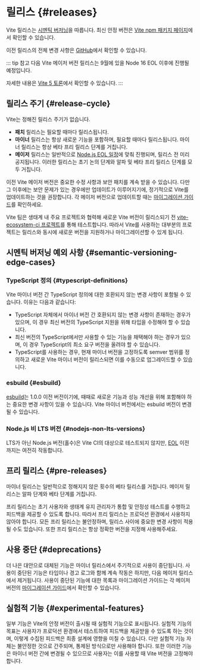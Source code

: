 # 릴리스 {#releases}

Vite 릴리스는 [시멘틱 버저닝](https://semver.org/)을 따릅니다. 최신 안정 버전은 [Vite npm 패키지 페이지](https://www.npmjs.com/package/vite)에서 확인할 수 있습니다.

이전 릴리스의 전체 변경 사항은 [GitHub](https://github.com/vitejs/vite/blob/main/packages/vite/CHANGELOG.md)에서 확인할 수 있습니다.

::: tip 참고
다음 Vite 메이저 버전 릴리스는 9월에 있을 Node 16 EOL 이후에 진행될 예정입니다.

자세한 내용은 [Vite 5 토론](https://github.com/vitejs/vite/discussions/12466)에서 확인할 수 있습니다.
:::

## 릴리스 주기 {#release-cycle}

Vite는 정해진 릴리스 주기가 없습니다.

- **패치** 릴리스는 필요할 때마다 릴리스됩니다.
- **마이너** 릴리스는 항상 새로운 기능을 포함하며, 필요할 때마다 릴리스됩니다. 마이너 릴리스는 항상 베타 프리 릴리스 단계를 거칩니다.
- **메이저** 릴리스는 일반적으로 [Node.js EOL 일정](https://endoflife.date/nodejs)에 맞춰 진행되며, 릴리스 전 미리 공지됩니다. 이러한 릴리스는 초기 논의 단계와 알파 및 베타 프리 릴리스 단계를 모두 거칩니다.

이전 Vite 메이저 버전은 중요한 수정 사항과 보안 패치를 계속 받을 수 있습니다. 다만 그 이후에는 보안 문제가 있는 경우에만 업데이트가 이루어지기에, 정기적으로 Vite를 업데이트하는 것을 권장합니다. 각 메이저 버전으로 업데이트할 때는 [마이그레이션 가이드](https://kr.vitejs.dev/guide/migration.html)를 확인하세요.

Vite 팀은 생태계 내 주요 프로젝트와 협력해 새로운 Vite 버전이 릴리스되기 전 [vite-ecosystem-ci 프로젝트](https://github.com/vitejs/vite-ecosystem-ci)를 통해 테스트합니다. 따라서 Vite를 사용하는 대부분의 프로젝트는 릴리스와 동시에 새로운 버전을 지원하거나 마이그레이션할 수 있게 됩니다.

## 시멘틱 버저닝 예외 사항 {#semantic-versioning-edge-cases}

### TypeScript 정의 {#typescript-definitions}

Vite 마이너 버전 간 TypeScript 정의에 대한 호환되지 않는 변경 사항이 포함될 수 있습니다. 이유는 다음과 같습니다:

- TypeScript 자체에서 마이너 버전 간 호환되지 않는 변경 사항이 존재하는 경우가 있으며, 이 경우 최신 버전의 TypeScript 지원을 위해 타입을 수정해야 할 수 있습니다.
- 최신 버전의 TypeScript에서만 사용할 수 있는 기능을 채택해야 하는 경우가 있으며, 이 경우 TypeScript의 최소 요구 버전을 올려야 할 수 있습니다.
- TypeScript를 사용하는 경우, 현재 마이너 버전을 고정하도록 semver 범위를 정의하고 새로운 Vite 마이너 버전이 릴리스되면 이를 수동으로 업그레이드할 수 있습니다.

### esbuild {#esbuild}

[esbuild](https://esbuild.github.io/)는 1.0.0 이전 버전이기에, 때때로 새로운 기능과 성능 개선을 위해 포함해야 하는 중요한 변경 사항이 있을 수 있습니다. Vite 마이너 버전에서는 esbuild 버전이 변경될 수 있습니다.

### Node.js 비 LTS 버전 {#nodejs-non-lts-versions}

LTS가 아닌 Node.js 버전(홀수)은 Vite CI의 대상으로 테스트되지 않지만, [EOL](https://endoflife.date/nodejs) 이전까지는 여전히 작동합니다.

## 프리 릴리스​ {#pre-releases}

마이너 릴리스는 일반적으로 정해지지 않은 횟수의 베타 릴리스를 거칩니다. 메이저 릴리스는 알파 단계와 베타 단계를 거칩니다.

프리 릴리스는 초기 사용자와 생태계 유지 관리자가 통합 및 안정성 테스트를 수행하고 피드백을 제공할 수 있도록 합니다. 따라서 프리 릴리스는 프로덕션 환경에서 사용하지 않아야 합니다. 모든 프리 릴리스는 불안정하며, 릴리스 사이에 중요한 변경 사항이 적용될 수도 있습니다. 또한 프리 릴리스는 항상 정확한 버전을 지정해 사용해주세요.

## 사용 중단 {#deprecations}

더 나은 대안으로 대체된 기능은 마이너 릴리스에서 주기적으로 사용이 중단됩니다. 사용이 중단된 기능은 타입이나 경고 로그와 함께 계속 작동은 하지만, 다음 메이저 릴리스에서 제거됩니다. 사용이 중단된 기능에 대한 목록과 마이그레이션 가이드는 각 메이저 버전의 [마이그레이션 가이드](https://kr.vitejs.dev/guide/migration.html)에서 확인할 수 있습니다.

## 실험적 기능 {#experimental-features}

일부 기능은 Vite의 안정 버전이 출시될 때 실험적 기능으로 표시됩니다. 실험적 기능의 목표는 사용자가 프로덕션 환경에서 테스트하여 피드백을 제공받을 수 있도록 하는 것이며, 이렇게 수집된 피드백은 최종 설계에 영향을 미칠 수 있습니다. 다만 실험적 기능 자체는 불안정한 것으로 간주되며, 통제된 방식으로만 사용해야 합니다. 또한 이러한 기능은 마이너 버전 간에 변경될 수 있으므로 사용자는 이를 사용할 때 Vite 버전을 고정해야 합니다.